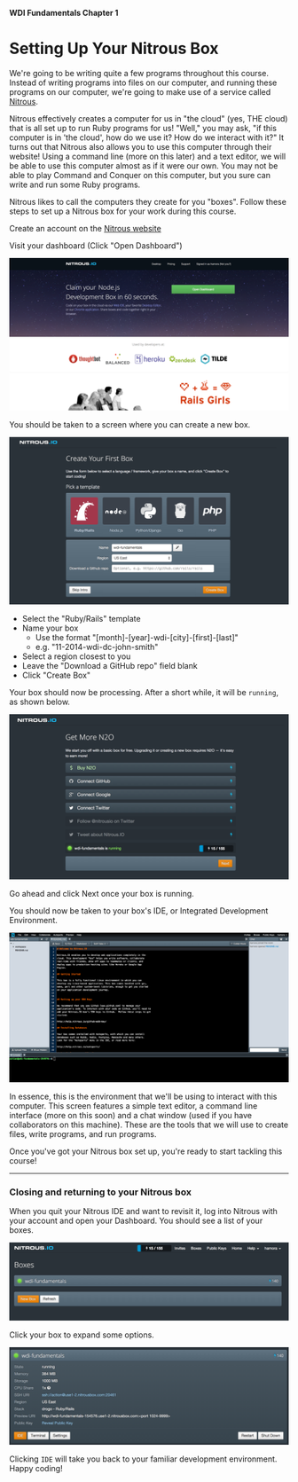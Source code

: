 **WDI Fundamentals Chapter 1**

# Setting Up Your Nitrous Box

We're going to be writing quite a few programs throughout this course. Instead
of writing programs into files on our computer, and running these programs on
our computer, we're going to make use of a service called [Nitrous](http://nitrous.io).

Nitrous effectively creates a computer for us in "the cloud" (yes, THE
cloud) that is all set up to run Ruby programs for us! "Well," you may ask, "if
this computer is in 'the cloud', how do we use it? How do we interact with it?"
It turns out that Nitrous also allows you to use this computer through their
website! Using a command line (more on this later) and a text editor, we will
be able to use this computer almost as if it were our own. You may not be able
to play Command and Conquer on this computer, but you sure can write and run
some Ruby programs.

Nitrous likes to call the computers they create for you "boxes". Follow these
steps to set up a Nitrous box for your work during this course.

Create an account on the [Nitrous website](http://nitrous.io)

Visit your dashboard (Click "Open Dashboard")

![Nitrous dashboard](../images/nitrous_01.png)

You should be taken to a screen where you can create a new box.

![Nitrous new box](../images/nitrous_02.png)

* Select the "Ruby/Rails" template
* Name your box
  * Use the format "[month]-[year]-wdi-[city]-[first]-[last]"
  * e.g. "11-2014-wdi-dc-john-smith"
* Select a region closest to you
* Leave the "Download a GitHub repo" field blank
* Click "Create Box"

Your box should now be processing. After a short while, it will be `running`, as shown below.

![Nitrous processing](../images/nitrous_03.png)

Go ahead and click Next once your box is running.

You should now be taken to your box's IDE, or Integrated Development
Environment.

![Nitrous processing](../images/nitrous_04.png)

In essence, this is the environment that we'll be using to interact with this computer. This screen features a simple text editor, a command line interface (more on this soon) and a chat window (used if you have collaborators on this machine). These are the tools that we will use to create files, write programs, and run programs.

Once you've got your Nitrous box set up, you're ready to start tackling this course!

---
### Closing and returning to your Nitrous box

When you quit your Nitrous IDE and want to revisit it, log into Nitrous with
your account and open your Dashboard. You should see a list of your boxes.

![Nitrous processing](../images/nitrous_05.png)

Click your box to expand some options.

![Nitrous processing](../images/nitrous_06.png)

Clicking `IDE` will take you back to your familiar development environment.
Happy coding!

